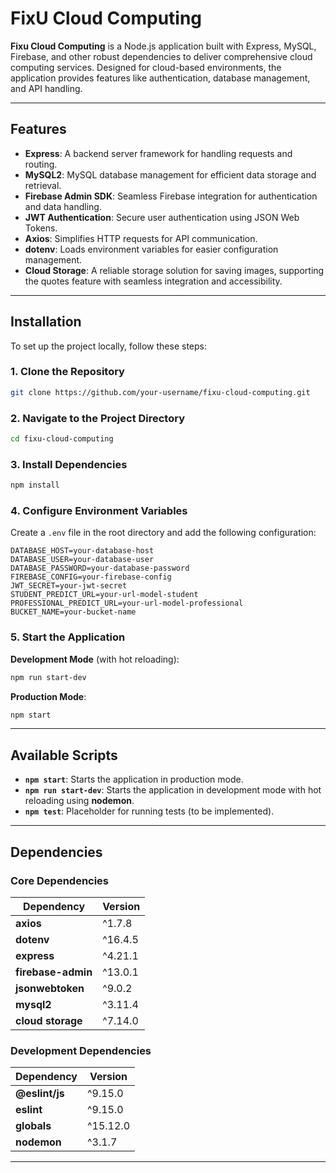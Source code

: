# **FixU Cloud Computing**

**Fixu Cloud Computing** is a Node.js application built with Express, MySQL, Firebase, and other robust dependencies to deliver comprehensive cloud computing services. Designed for cloud-based environments, the application provides features like authentication, database management, and API handling.

---

## **Features**

- **Express**: A backend server framework for handling requests and routing.
- **MySQL2**: MySQL database management for efficient data storage and retrieval.
- **Firebase Admin SDK**: Seamless Firebase integration for authentication and data handling.
- **JWT Authentication**: Secure user authentication using JSON Web Tokens.
- **Axios**: Simplifies HTTP requests for API communication.
- **dotenv**: Loads environment variables for easier configuration management.
- **Cloud Storage**: A reliable storage solution for saving images, supporting the quotes feature with seamless integration and accessibility.

---

## **Installation**

To set up the project locally, follow these steps:

### 1. Clone the Repository
```bash
git clone https://github.com/your-username/fixu-cloud-computing.git
```

### 2. Navigate to the Project Directory
```bash
cd fixu-cloud-computing
```

### 3. Install Dependencies
```bash
npm install
```

### 4. Configure Environment Variables
Create a `.env` file in the root directory and add the following configuration:

```plaintext
DATABASE_HOST=your-database-host
DATABASE_USER=your-database-user
DATABASE_PASSWORD=your-database-password
FIREBASE_CONFIG=your-firebase-config
JWT_SECRET=your-jwt-secret
STUDENT_PREDICT_URL=your-url-model-student
PROFESSIONAL_PREDICT_URL=your-url-model-professional
BUCKET_NAME=your-bucket-name
```

### 5. Start the Application
**Development Mode** (with hot reloading):
  ```bash
  npm run start-dev
  ```
**Production Mode**:
  ```bash
  npm start
  ```

---

## **Available Scripts**

- **`npm start`**: Starts the application in production mode.
- **`npm run start-dev`**: Starts the application in development mode with hot reloading using **nodemon**.
- **`npm test`**: Placeholder for running tests (to be implemented).

---

## **Dependencies**

### Core Dependencies
| Dependency       | Version  |
|-------------------|----------|
| **axios**         | ^1.7.8   |
| **dotenv**        | ^16.4.5  |
| **express**       | ^4.21.1  |
| **firebase-admin**| ^13.0.1  |
| **jsonwebtoken**  | ^9.0.2   |
| **mysql2**        | ^3.11.4  |
| **cloud storage** | ^7.14.0  |

### Development Dependencies
| Dependency       | Version  |
|-------------------|----------|
| **@eslint/js**    | ^9.15.0  |
| **eslint**        | ^9.15.0  |
| **globals**       | ^15.12.0 |
| **nodemon**       | ^3.1.7   |

---
